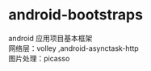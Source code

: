 android-bootstraps
==================

android 应用项目基本框架<br>
网络层：volley ,android-asynctask-http<br>
图片处理：picasso<br>

